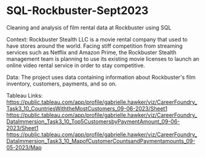 # SQL-Rockbuster-Sept2023
Cleaning and analysis of film rental data at Rockbuster using SQL

Context:
  Rockbuster Stealth LLC is a movie rental company that used to have stores around the
world. Facing stiff competition from streaming services such as Netflix and Amazon Prime,
the Rockbuster Stealth management team is planning to use its existing movie licenses to
launch an online video rental service in order to stay competitive.

Data:
  The project uses data containing information about Rockbuster's film inventory, customers, payments, and so on.

Tableau Links:
https://public.tableau.com/app/profile/gabrielle.hawker/viz/CareerFoundry_Task3_10_CountriesWiththeMostCustomers_09-06-2023/Sheet1
https://public.tableau.com/app/profile/gabrielle.hawker/viz/CareerFoundry_DataImmersion_Task3_10_Top5CustomersbyPaymentAmount_09-06-2023/Sheet1
https://public.tableau.com/app/profile/gabrielle.hawker/viz/CareerFoundry_DataImmersion_Task3_10_MapofCustomerCountsandPaymentamounts_09-05-2023/Map
